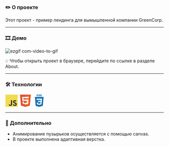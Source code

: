 
### :pencil2:  О проекте
<p>Этот проект - пример лендинга для вымышленной компании GreenCorp.</p>

---
### :film_strip:  Демо
![ezgif com-video-to-gif](https://user-images.githubusercontent.com/111277973/229726155-3ad5cfbd-3f4c-4af7-bc76-304be4fb7058.gif)

:bulb: Чтобы открыть проект в браузере, перейдите по ссылке в разделе About. 

---

### :hammer_and_wrench: Технологии 
<div>
  <img src='https://github.com/devicons/devicon/blob/master/icons/javascript/javascript-original.svg' title='JavaScript' alt='JavaScript' width='40' height='40'/>
  <img src='https://github.com/devicons/devicon/blob/master/icons/html5/html5-original.svg' title='HTML5' alt='HTML' width='40' height='40'/>
  <img src='https://github.com/devicons/devicon/blob/master/icons/css3/css3-plain-wordmark.svg' title='CSS3' alt='CSS' width='40' height='40'/>
</div>

---

### :paperclip: Дополнительно
- Анимирование пузырьков осуществляется с помощью canvas.
- В проекте выполнена адаптивная верстка.
